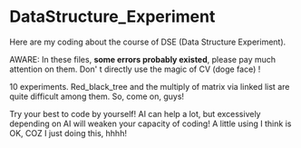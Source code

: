 # DataStructure_Experiment

Here are my coding about the course of DSE (Data Structure Experiment). 

AWARE: In these files, **some errors probably existed**, please pay much attention on them. Don' t directly  use the magic of CV (doge face) ! 

10 experiments. Red_black_tree and the multiply of matrix via linked list are quite difficult among them. So, come on, guys! 

Try your best to code by yourself! AI can help a lot, but excessively depending on AI will weaken your capacity of coding! A little using I think is OK, COZ I just doing this, hhhh! 
